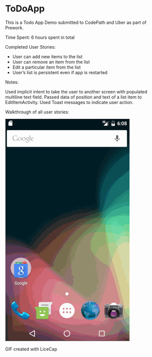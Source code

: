 # ToDoApp

This is a Todo App Demo submitted to CodePath and Uber as part of Prework. 

Time Spent: 6 hours spent in total

Completed User Stories:

  - User can add new items to the list
  - User can remove an item from the list
  - Edit a particular item from the list
  - User’s list is persistent even if app is restarted


Notes:

Used implicit intent to take the user to another screen with populated multiline text field. Passed data of position and text of a list item to EditItemActivity. Used Toast messages to indicate user action.

Walkthrough of all user stories: 

![ToDoApp](https://github.com/deeptrivedi6803/ToDoApp/blob/master/ToDoAppDemo.gif?raw=true)

GIF created with LiceCap
